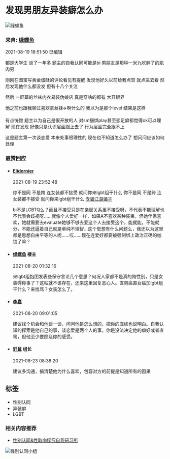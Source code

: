 # 发现男朋友异装癖怎么办

![绿螺鱼](https://img9.doubanio.com/icon/up216397879-5.jpg)

### 来自: [绿螺鱼](https://www.douban.com/people/216397879/)

2021-08-19 18:51:50 已编辑

都是大学生 谈了一年多 题主的自我认同可能是bi 男朋友是那种一米九吃胖了的肌肉男

刚刚在淘宝写黄金蛋酥的评论看见有提醒 发现他好久以前给我点赞 就点进去看 然后发现他什么都没发 但有十八个关注

然后 一屏幕的丝袜内衣易装伪娘店 真是穿啥的都有 大开眼界

他之前也跟我聊过喜欢拿丝袜✈️啊什么的 我以为是那个level 结果是这样

有点恍惚 题主以为自己是很开放的人 对sm捆绑play甚至恋足癖都觉得ok可以理解 现在发现 好像只是认识层面跟上去了 行为层面完全跟不上

这是题主第一次谈恋爱 本来处事很理性的 现在也不知道怎么办了 想问问应该如何处理

### 最赞回应

- #### [Elidornier](https://www.douban.com/people/232566001/)
  
    2021-08-19 23:52:48
    
    你不是同 不是跨 连女装都不接受 就问你来lgbt组干什么 你不是同 不是跨 连女装都不接受 就问你来lgbt组干什么 [专骗江湖骗子](https://www.douban.com/people/Litereas/)
    
    bi不是LGBTQ么？而且不接受只是在亲密关系里不接受呀，不代表不能理解也不代表会歧视呀……就像个人爱好一样，如果A不喜欢某种装束，但她伴侣喜欢，她就需要去evaluate她够不够去爱这个人去接受这个。能就能，不能就分，不能还逼着自己就是单纯不理智…这个思想有什么问题么，我还以为这里都是思想自由平等的人呢……哎……现在连爱好都要被强制绑上政治正确的枷锁了嘛？

- #### [绿螺鱼](https://www.douban.com/people/216397879/) 楼主
    
    2021-08-20 01:32:16

    来lgbt组抱团发表些保守言论几个意思？何况人家都不是真的跨性别，只是女装碍你事了？这帖就不该存在，还来这里回复恶心人。直男癌直女癌加lgbt组干什么？来找骂？女装怎么了。

- #### [李嘉](https://www.douban.com/people/68874712/) 

    2021-08-20 09:01:05

    建议找个机会和他谈一谈，问问他是怎么想的，把你的底线也说明白。自我认知的探索是他自己的事，谈恋爱是两个人的事。你是没法决定他的癖好或者直弯，但他至少要顾及你的感受。

- #### [轩鼠](https://www.douban.com/people/51367941/) 组长 
    
    2021-08-23 08:36:20

    建议多沟通，搞清楚他为什么喜欢，包容对方的前提是知道所有的因果

## 标签
- 性别认同
- 异装癖
- LGBT

### 相关内容推荐

- [性别认同&性取向探究自我研习所](https://www.douban.com/group/Gender_identity/?ref=sidebar)

![性别认同小组](https://img1.doubanio.com/view/group/sqxs/public/4c0fe1d29136470.webp)